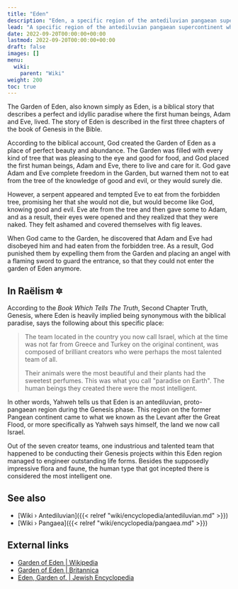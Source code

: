 ```yaml
---
title: "Eden"
description: "Eden, a specific region of the antediluvian pangaean supercontinent where one of the seven Elohimian creator teams were quite talented and are accounted for having created paradise on Earth."
lead: "A specific region of the antediluvian pangaean supercontinent where one of the seven Elohimian creator teams were quite talented and are accounted for having created paradise on Earth."
date: 2022-09-20T00:00:00+00:00
lastmod: 2022-09-20T00:00:00+00:00
draft: false
images: []
menu:
  wiki:
    parent: "Wiki"
weight: 200
toc: true
---
```


The Garden of Eden, also known simply as Eden, is a biblical story that describes a perfect and idyllic paradise where the first human beings, Adam and Eve, lived. The story of Eden is described in the first three chapters of the book of Genesis in the Bible.

According to the biblical account, God created the Garden of Eden as a place of perfect beauty and abundance. The Garden was filled with every kind of tree that was pleasing to the eye and good for food, and God placed the first human beings, Adam and Eve, there to live and care for it. God gave Adam and Eve complete freedom in the Garden, but warned them not to eat from the tree of the knowledge of good and evil, or they would surely die.

However, a serpent appeared and tempted Eve to eat from the forbidden tree, promising her that she would not die, but would become like God, knowing good and evil. Eve ate from the tree and then gave some to Adam, and as a result, their eyes were opened and they realized that they were naked. They felt ashamed and covered themselves with fig leaves.

When God came to the Garden, he discovered that Adam and Eve had disobeyed him and had eaten from the forbidden tree. As a result, God punished them by expelling them from the Garden and placing an angel with a flaming sword to guard the entrance, so that they could not enter the garden of Eden anymore.

## In Raëlism 🔯

According to the _Book Which Tells The Truth_, Second Chapter Truth, Genesis, where Eden is heavily implied being synonymous with the biblical paradise, says the following about this specific place:

> The team located in the country you now call Israel, which at the time was not far from Greece and Turkey on the original continent, was composed of brilliant creators who were perhaps the most talented team of all.
>
> Their animals were the most beautiful and their plants had the sweetest perfumes. This was what you call "paradise on Earth". The human beings they created there were the most intelligent.

In other words, Yahweh tells us that Eden is an antediluvian, proto-pangaean region during the Genesis phase. This region on the former Pangean continent came to what we known as the Levant after the Great Flood, or more specifically as Yahweh says himself, the land we now call Israel.

Out of the seven creator teams, one industrious and talented team that happened to be conducting their Genesis projects within this Eden region managed to engineer outstanding life forms. Besides the supposedly impressive flora and faune, the human type that got incepted there is considered the most intelligent one.

## See also

- [Wiki › Antediluvian]({{< relref "wiki/encyclopedia/antediluvian.md" >}})
- [Wiki › Pangaea]({{< relref "wiki/encyclopedia/pangaea.md" >}})

## External links

- [Garden of Eden | Wikipedia](https://en.wikipedia.org/wiki/Garden_of_Eden)
- [Garden of Eden | Britannica](https://www.britannica.com/topic/Garden-of-Eden)
- [Eden, Garden of. | Jewish Encyclopedia](https://www.jewishencyclopedia.com/articles/5428-eden-garden-of)
